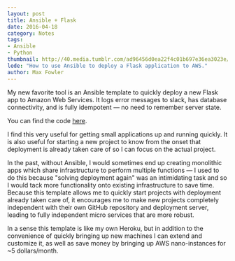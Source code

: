 ```yaml
---
layout: post
title: Ansible + Flask 
date: 2016-04-18
category: Notes
tags: 
- Ansible
- Python
thumbnail: http://40.media.tumblr.com/ad96456d0ea22f4c01b697e36ea3023e/tumblr_ngstajDXdR1sgmdh5o1_1280.jpg
lede: "How to use Ansible to deploy a Flask application to AWS."
author: Max Fowler
---
```


My new favorite tool is an Ansible template to quickly deploy a new Flask app to
Amazon Web Services.  It logs error messages to slack, has database
connectivity, and is fully idempotent — no need to remember server state.

You can find the code
[here](https://github.com/mhfowler/ansible_flask_template).

I find this very useful for getting small applications up and running quickly.
It is also useful for starting a new project to know from the onset that
deployment is already taken care of so I can focus on the actual project.

In the past, without Ansible, I would sometimes end up creating monolithic apps
which share infrastructure to perform multiple functions &mdash; I used to do
this because "solving deployment again" was an intimidating task and so I would
tack more functionality onto existing infrastructure to save time.  Because this
template allows me to quickly start projects with deployment already taken care
of, it encourages me to make new projects completely independent with their own
GitHub repository and deployment server, leading to fully independent micro
services that are more robust.

In a sense this template is like my own Heroku, but in addition to the
convenience of quickly bringing up new machines I can extend and customize it, 
as well as save money by bringing up AWS nano-instances for ~5 dollars/month.  
